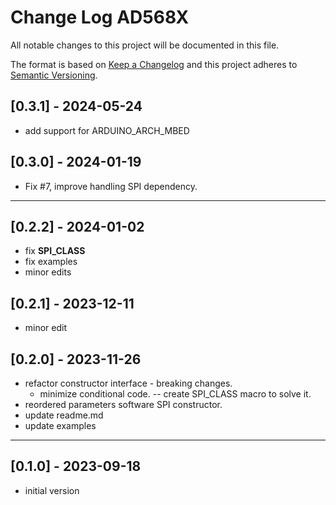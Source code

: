 # Change Log AD568X

All notable changes to this project will be documented in this file.

The format is based on [Keep a Changelog](http://keepachangelog.com/)
and this project adheres to [Semantic Versioning](http://semver.org/).


## [0.3.1] - 2024-05-24
- add support for ARDUINO_ARCH_MBED

## [0.3.0] - 2024-01-19
- Fix #7, improve handling SPI dependency.

----

## [0.2.2] - 2024-01-02
- fix __SPI_CLASS__
- fix examples
- minor edits

## [0.2.1] - 2023-12-11
- minor edit

## [0.2.0] - 2023-11-26
- refactor constructor interface - breaking changes.
  - minimize conditional code. -- create SPI_CLASS macro to solve it.
- reordered parameters software SPI constructor.
- update readme.md
- update examples

----

## [0.1.0] - 2023-09-18
- initial version



